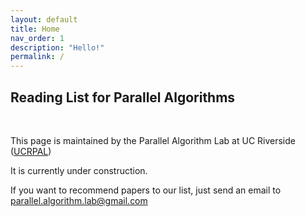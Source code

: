 ```yaml
---
layout: default
title: Home
nav_order: 1
description: "Hello!"
permalink: /
---
```


## Reading List for Parallel Algorithms

&nbsp;<br>

This page is maintained by the Parallel Algorithm Lab at UC Riverside ([UCRPAL](https://pal.cs.ucr.edu))

It is currently under construction.

If you want to recommend papers to our list, just send an email to <a href="mailto:parallel.algorithm.lab@gmail.com">parallel.algorithm.lab@gmail.com</a>


